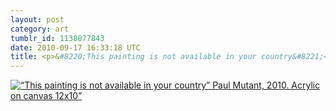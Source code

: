 ```yaml
---
layout: post
category: art
tumblr_id: 1138077843
date: 2010-09-17 16:33:18 UTC
title: <p>&#8220;This painting is not available in your country&#8221;<br/><a href="http://www.paulmutant.com/">Paul Mutant</a>, 2010. <em>Acrylic on canvas 12x10&#8221;</em></p>
---
```


[![<p>&#8220;This painting is not available in your country&#8221;<br/><a href="http://www.paulmutant.com/">Paul Mutant</a>, 2010. <em>Acrylic on canvas 12x10&#8221;</em></p>](http://blog.hunch.se/photo/1280/1138077843/1/tumblr_l8wgniQx7E1qzdlla)](http://streetfiles.org/photos/detail/642267/)